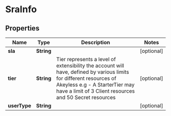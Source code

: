 

# SraInfo


## Properties

Name | Type | Description | Notes
------------ | ------------- | ------------- | -------------
**sla** | **String** |  |  [optional]
**tier** | **String** | Tier represents a level of extensibility the account will have, defined by various limits for different resources of Akeyless e.g - A StarterTier may have a limit of 3 Client resources and 50 Secret resources |  [optional]
**userType** | **String** |  |  [optional]




